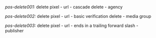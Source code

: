 *pos-delete001:* delete pixel - url - cascade delete - agency

*pos-delete002:* delete pixel - url - basic verification delete - media group

*pos-delete003:* delete pixel - url - ends in a trailing forward slash - publisher
